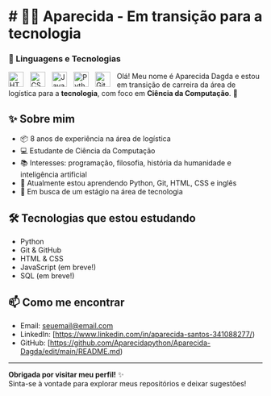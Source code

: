 # # 👩‍💻 Aparecida - Em transição para a tecnologia


### 🤖 Linguagens e Tecnologias

<img 
    align="left" 
    alt="HTML"
    title="HTML" 
    width="30px" 
    style="padding-right: 10px;" 
    src="https://cdn.jsdelivr.net/gh/devicons/devicon@latest/icons/html5/html5-original.svg" 
/>
<img 
    align="left" 
    alt="CSS" 
    title="CSS"
    width="30px" 
    style="padding-right: 10px;" 
    src="https://cdn.jsdelivr.net/gh/devicons/devicon@latest/icons/css3/css3-original.svg" 
/>
<img 
    align="left" 
    alt="JavaScript" 
    title="JavaScript"
    width="30px" 
    style="padding-right: 10px;" 
    src="https://cdn.jsdelivr.net/gh/devicons/devicon@latest/icons/javascript/javascript-original.svg" 
/>
<img 
    align="left" 
    alt="Python"
    title="Python" 
    width="30px" 
    style="padding-right: 10px;" 
    src="https://cdn.jsdelivr.net/gh/devicons/devicon@latest/icons/typescript/typescript-original.svg" 
/>
<img 
    align="left" 
    alt="Git" 
    title="Git"
    width="30px" 
    style="padding-right: 10px;" 
    src="https://cdn.jsdelivr.net/gh/devicons/devicon@latest/icons/git/git-original.svg" 
/>



Olá! Meu nome é Aparecida Dagda e estou em transição de carreira da área de logística para a **tecnologia**, com foco em **Ciência da Computação**. 🚀

## ✨ Sobre mim

- 📦 8 anos de experiência na área de logística
- 💻 Estudante de Ciência da Computação
- 📚 Interesses: programação, filosofia, história da humanidade e inteligência artificial
- 🌱 Atualmente estou aprendendo Python, Git, HTML, CSS e inglês
- 🎯 Em busca de um estágio na área de tecnologia

## 🛠️ Tecnologias que estou estudando

- Python
- Git & GitHub
- HTML & CSS
- JavaScript (em breve!)
- SQL (em breve!)

## 📫 Como me encontrar

- Email: seuemail@email.com  
- LinkedIn: [https://www.linkedin.com/in/aparecida-santos-341088277/)  
- GitHub: [https://github.com/Aparecidapython/Aparecida-Dagda/edit/main/README.md)

---

**Obrigada por visitar meu perfil!** ✨  
Sinta-se à vontade para explorar meus repositórios e deixar sugestões!

 
  
  

